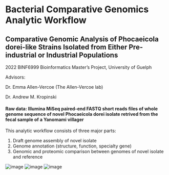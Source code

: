 # Bacterial Comparative Genomics Analytic Workflow

## Comparative Genomic Analysis of Phocaeicola dorei-like Strains Isolated from Either Pre-industrial or Industrial Populations
2022 BINF6999 Bioinformatics Master’s Project, University of Guelph

Advisors:

Dr. Emma Allen-Vercoe (The Allen-Vercoe lab)

Dr. Andrew M. Kropinski

#### Raw data: Illumina MiSeq paired-end FASTQ short reads files of whole genome sequence of novel Phocaeicola dorei isolate retrived from the fecal sample of a Yanomami villager


This analytic workflow consists of three major parts:
1) Draft genome assembly of novel isolate
2) Genome annotation (structure, function, specialty gene)
3) Genomic and proteomic comparison between genomes of novel isolate and reference

![image](https://github.com/SichongX/Comparative-Genomic-Analysis-P.dorei/assets/91145767/c0386f3a-8f97-48dd-9b14-2f771e863a05)
![image](https://github.com/SichongX/Comparative-Genomic-Analysis-P.dorei/assets/91145767/5b37fd0d-6870-480c-a9cc-cdaa120da0ac)
![image](https://github.com/SichongX/Comparative-Genomic-Analysis-P.dorei/assets/91145767/ebb314d6-6483-472b-b2d0-5e32928d4dd2)

